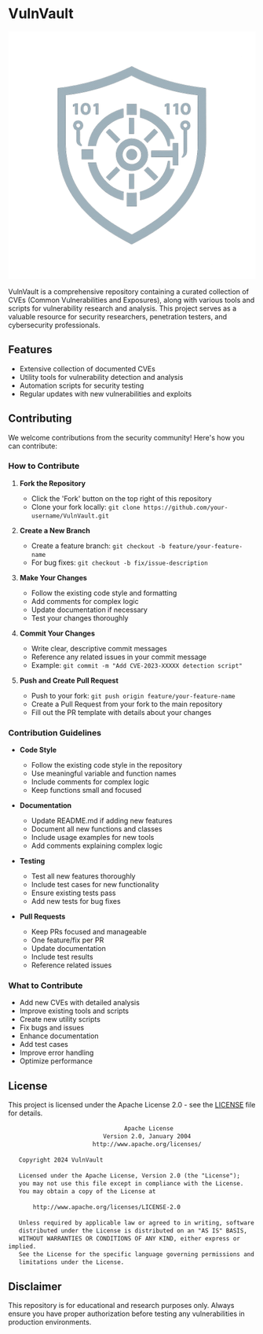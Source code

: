 # VulnVault

![VulnVault Logo](VulnVault.png)

VulnVault is a comprehensive repository containing a curated collection of CVEs (Common Vulnerabilities and Exposures), along with various tools and scripts for vulnerability research and analysis. This project serves as a valuable resource for security researchers, penetration testers, and cybersecurity professionals.

## Features

- Extensive collection of documented CVEs
- Utility tools for vulnerability detection and analysis
- Automation scripts for security testing
- Regular updates with new vulnerabilities and exploits

## Contributing

We welcome contributions from the security community! Here's how you can contribute:

### How to Contribute

1. **Fork the Repository**
   - Click the 'Fork' button on the top right of this repository
   - Clone your fork locally: `git clone https://github.com/your-username/VulnVault.git`

2. **Create a New Branch**
   - Create a feature branch: `git checkout -b feature/your-feature-name`
   - For bug fixes: `git checkout -b fix/issue-description`

3. **Make Your Changes**
   - Follow the existing code style and formatting
   - Add comments for complex logic
   - Update documentation if necessary
   - Test your changes thoroughly

4. **Commit Your Changes**
   - Write clear, descriptive commit messages
   - Reference any related issues in your commit message
   - Example: `git commit -m "Add CVE-2023-XXXXX detection script"`

5. **Push and Create Pull Request**
   - Push to your fork: `git push origin feature/your-feature-name`
   - Create a Pull Request from your fork to the main repository
   - Fill out the PR template with details about your changes

### Contribution Guidelines

- **Code Style**
  - Follow the existing code style in the repository
  - Use meaningful variable and function names
  - Include comments for complex logic
  - Keep functions small and focused

- **Documentation**
  - Update README.md if adding new features
  - Document all new functions and classes
  - Include usage examples for new tools
  - Add comments explaining complex logic

- **Testing**
  - Test all new features thoroughly
  - Include test cases for new functionality
  - Ensure existing tests pass
  - Add new tests for bug fixes

- **Pull Requests**
  - Keep PRs focused and manageable
  - One feature/fix per PR
  - Update documentation
  - Include test results
  - Reference related issues

### What to Contribute

- Add new CVEs with detailed analysis
- Improve existing tools and scripts
- Create new utility scripts
- Fix bugs and issues
- Enhance documentation
- Add test cases
- Improve error handling
- Optimize performance

## License

This project is licensed under the Apache License 2.0 - see the [LICENSE](LICENSE) file for details.

```
                                 Apache License
                           Version 2.0, January 2004
                        http://www.apache.org/licenses/

   Copyright 2024 VulnVault

   Licensed under the Apache License, Version 2.0 (the "License");
   you may not use this file except in compliance with the License.
   You may obtain a copy of the License at

       http://www.apache.org/licenses/LICENSE-2.0

   Unless required by applicable law or agreed to in writing, software
   distributed under the License is distributed on an "AS IS" BASIS,
   WITHOUT WARRANTIES OR CONDITIONS OF ANY KIND, either express or implied.
   See the License for the specific language governing permissions and
   limitations under the License.
```

## Disclaimer

This repository is for educational and research purposes only. Always ensure you have proper authorization before testing any vulnerabilities in production environments.

